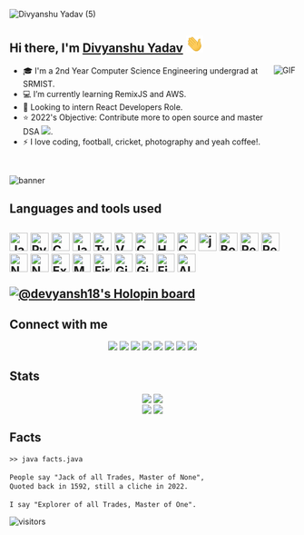 ![Divyanshu Yadav (5)](https://user-images.githubusercontent.com/91051053/190860704-48723df0-5c19-465a-afae-b94973bfc74b.png)



## <h2 align="left">Hi there, I'm <a href="https://www.linkedin.com/in/divyanshu-yadav-b32a76220/" target="_blank" rel="noopener noreferrer">Divyanshu Yadav</a> <img src="https://raw.githubusercontent.com/ABSphreak/ABSphreak/master/gifs/Hi.gif" height="30" />
<img align="right" alt="GIF" height="160px" src="https://media.giphy.com/media/du3J3cXyzhj75IOgvA/giphy.gif" />

- 🎓 I'm a 2nd Year Computer Science Engineering undergrad at SRMIST.  
- 💻 I’m currently learning RemixJS and AWS. 
- 👯 Looking to intern React Developers Role.
- ⭐ 2022's Objective: Contribute more to open source and master DSA <img src="https://media.giphy.com/media/WUlplcMpOCEmTGBtBW/giphy.gif" width="30">. 
- ⚡ I love coding, football, cricket, photography and yeah coffee!. 
<br/> 

 ![banner](https://user-images.githubusercontent.com/91051053/192588281-8b9b87ae-02e5-4718-8679-5ccae0dcc4a8.png)

 
<h2>Languages and tools used<h2/>
<p>
  <img src="https://seeklogo.com/images/J/javascript-js-logo-2949701702-seeklogo.com.png" title="JavaScript" height="32" width="32" />
  <img src="https://upload.wikimedia.org/wikipedia/commons/thumb/c/c3/Python-logo-notext.svg/1200px-Python-logo-notext.svg.png" title="Python" height="32" width="32" />
  <img src="https://upload.wikimedia.org/wikipedia/commons/1/18/C_Programming_Language.svg" title="C" height="32" width="32" />
  <img src="https://img.icons8.com/color/2x/java-coffee-cup-logo.png" title="Java" width="32" height="32"/>
  <img src="https://cdn.worldvectorlogo.com/logos/typescript-2.svg" title="TypeScript" height="32" width="32" />
  <img src="https://user-images.githubusercontent.com/674621/71187801-14e60a80-2280-11ea-94c9-e56576f76baf.png" title="VS Code" height="32" width="32" />
  <img src="https://i.pinimg.com/originals/2f/d5/71/2fd57140c527c8b728a08c75fde34fac.png" title="Chrome Dev Tools" height="32" width="32" />
  <img src="https://logos-download.com/wp-content/uploads/2017/07/HTML5_badge.png" title="HTML" height="32" width="32" />
  <img src="https://cdn.freebiesupply.com/logos/large/2x/css-3-logo-png-transparent.png" title="CSS" height="32" width="32" />
  <img src="https://pluspng.com/img-png/jquery-logo-png--512.png" title="jQuery" height="32" width="32" />
  <img src="https://brandslogos.com/wp-content/uploads/images/large/bootstrap-logo.png" title="Bootstrap" height="32" width="32" />
  <img src="https://upload.wikimedia.org/wikipedia/commons/thumb/a/a7/React-icon.svg/2300px-React-icon.svg.png" title="ReactJs" height="32" width="32" />
  <img src="https://cdn.worldvectorlogo.com/logos/redux.svg" title="Redux" height="32" width="32" />
  <img src="https://user-images.githubusercontent.com/91051053/187465509-06d171e5-9cf2-41f2-8d4f-c9438188bd54.png" title="NEXT.js" height="32" width="32" />
  <img src="https://user-images.githubusercontent.com/91051053/187464964-331a2c67-cbb3-40d1-8404-3d84c2194c41.png"
title="Node.js" height="32" width="32" />
  <img src="https://snehil.dev/images/svg/express.svg" title="Express.js" height="32" width="32" />
  <img src="https://dwglogo.com/wp-content/uploads/2017/12/MongoDB_logo_01.png" title="MongoDB" height="32" width="32" />
  <img src="https://user-images.githubusercontent.com/91051053/187465231-49e2fa22-5f26-4eb0-bd20-ebff03d96a04.png" title="Firebase" height="32" width="32" />
  <img src="https://git-scm.com/images/logos/downloads/Git-Icon-1788C.png" title="Git" height="32" width="32" />
  <img src="https://cdn-icons-png.flaticon.com/512/25/25231.png" title="GitHub" height="32" width="32" />
  <img src="https://upload.wikimedia.org/wikipedia/commons/3/33/Figma-logo.svg" title="Figma" height="32" width="32" />
 <img src="https://user-images.githubusercontent.com/91051053/187466454-b18f2116-5469-4436-8e54-9de3aed1dcd4.png" title="Alexa" height="32" width="32" />
</p>

 
 [![@devyansh18's Holopin board](https://holopin.me/devyansh18)](https://holopin.io/@devyansh18)
## Connect with me 
<p align="center">
  <a href="https://twitter.com/Devyansh18_" target="_blank"><img src="https://img.shields.io/badge/twitter-%231DA1F2.svg?&style=for-the-badge&logo=twitter&logoColor=white" /></a>
  <a href=""><img src="https://img.shields.io/badge/dev.to-0A0A0A?style=for-the-badge&logo=dev.to&logoColor=white" /><a/>
  <a href="https://www.linkedin.com/in/divyanshu-yadav-b32a76220/" target="_blank"><img src="https://img.shields.io/badge/linkedin-%230077B5.svg?&style=for-the-badge&logo=linkedin&logoColor=white" /></a>
  <a href="https://www.instagram.com/devyansh18._/?hl=en" target="_blank"><img src="https://img.shields.io/badge/instagram-%23E4405F.svg?&style=for-the-badge&logo=instagram&logoColor=white" /></a>
  <a href="https://divyanshu1810.github.io/my-portfolio/" target="_blank"><img src="https://img.shields.io/badge/my_portfolio-000?style=for-the-badge&logo=ko-fi&logoColor=white" /></a>
  <a href><img src="https://img.shields.io/badge/%3CServer%3E-%237289DA.svg?style=for-the-badge&logo=discord&logoColor=white" /><a/> 
  <a href=""><img src="https://img.shields.io/badge/LeetCode-000000?style=for-the-badge&logo=LeetCode&logoColor=#d16c06" /><a/>
  <a href="https://open.spotify.com/user/31yiatzg676ra4ufpnvrw6jyz6dm?si=ahCrZjFpQHa1INLSKmKDrw&utm_source=native-share-menu&nd=1"><img src="https://img.shields.io/badge/Spotify-1ED760?style=for-the-badge&logo=spotify&logoColor=white" /><a/>
</p>
   
   
   
 ## Stats
 <p align="center">
 <img src="https://github-readme-streak-stats.herokuapp.com/?user=divyanshu1810&theme=dark" width="45%" align="center"/>
 <img src="https://github-readme-stats.vercel.app/api?username=divyanshu1810&theme=dark&count_private=true&include_all_commits=true&show_icons=true&custom_title=%23%20GitHub%20Stats%20%E2%9C%85" width="45%" align="center"/>
  <br/>
  <img src="https://github-readme-stats.vercel.app/api/top-langs/?username=divyanshu1810&theme=dark&layout=compact&langs_count=10&custom_title=%23%20Most%20Used%20Languages%20%F0%9F%91%A8%F0%9F%8F%BD%E2%80%8D%F0%9F%92%BB" align="center" width="30%"/>
  <img src="https://github-profile-summary-cards.vercel.app/api/cards/profile-details?username=divyanshu1810&theme=moonlight" width="58%" align="center" />
 <!--
  <img src="https://github-profile-trophy.vercel.app/?username=divyanshu1810&row=1(https://github.com/divyanshu1810/github-profile-trophy)" />
-->
<p/>
 
   ## Facts
   ```
  >> java facts.java
  
  People say "Jack of all Trades, Master of None",
  Quoted back in 1592, still a cliche in 2022.
  
  I say "Explorer of all Trades, Master of One".
  ```
![visitors](https://visitor-badge.glitch.me/badge?page_id=divyanshu1810.visitor-badge)
